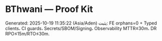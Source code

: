 # BThwani — Proof Kit
Generated: 2025-10-19 11:35:22 (Asia/Aden)
يثبت: FE orphans=0 + Typed clients، CI guards، Secrets/SBOM/Signing، Observability MTTR≤30m، DR RPO≤15m/RTO≤30m.
